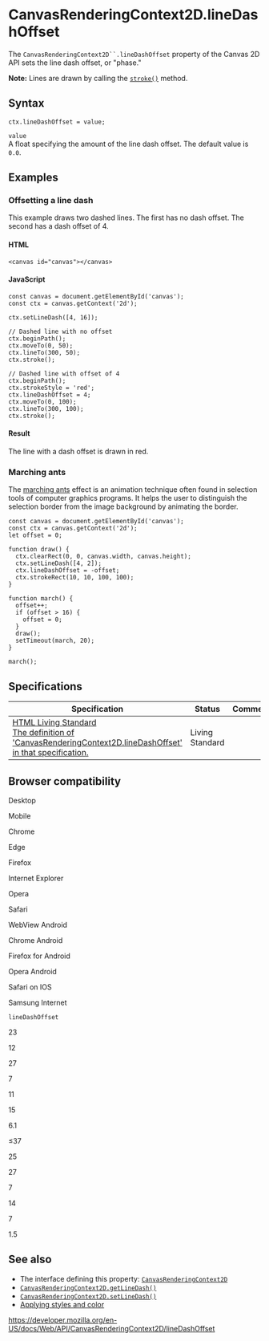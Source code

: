 # CanvasRenderingContext2D.lineDashOffset

The ` CanvasRenderingContext2D``.lineDashOffset ` property of the Canvas 2D API sets the line dash offset, or "phase."

**Note:** Lines are drawn by calling the [`stroke()`](stroke) method.

## Syntax

    ctx.lineDashOffset = value;

`value`  
A float specifying the amount of the line dash offset. The default value is `0.0`.

## Examples

### Offsetting a line dash

This example draws two dashed lines. The first has no dash offset. The second has a dash offset of 4.

#### HTML

    <canvas id="canvas"></canvas>

#### JavaScript

    const canvas = document.getElementById('canvas');
    const ctx = canvas.getContext('2d');

    ctx.setLineDash([4, 16]);

    // Dashed line with no offset
    ctx.beginPath();
    ctx.moveTo(0, 50);
    ctx.lineTo(300, 50);
    ctx.stroke();

    // Dashed line with offset of 4
    ctx.beginPath();
    ctx.strokeStyle = 'red';
    ctx.lineDashOffset = 4;
    ctx.moveTo(0, 100);
    ctx.lineTo(300, 100);
    ctx.stroke();

#### Result

The line with a dash offset is drawn in red.

### Marching ants

The [marching ants](https://en.wikipedia.org/wiki/Marching_ants) effect is an animation technique often found in selection tools of computer graphics programs. It helps the user to distinguish the selection border from the image background by animating the border.

    const canvas = document.getElementById('canvas');
    const ctx = canvas.getContext('2d');
    let offset = 0;

    function draw() {
      ctx.clearRect(0, 0, canvas.width, canvas.height);
      ctx.setLineDash([4, 2]);
      ctx.lineDashOffset = -offset;
      ctx.strokeRect(10, 10, 100, 100);
    }

    function march() {
      offset++;
      if (offset > 16) {
        offset = 0;
      }
      draw();
      setTimeout(march, 20);
    }

    march();

## Specifications

<table><thead><tr class="header"><th>Specification</th><th>Status</th><th>Comment</th></tr></thead><tbody><tr class="odd"><td><a href="https://html.spec.whatwg.org/multipage/scripting.html#dom-context-2d-linedashoffset">HTML Living Standard<br />
<span class="small">The definition of 'CanvasRenderingContext2D.lineDashOffset' in that specification.</span></a></td><td><span class="spec-living">Living Standard</span></td><td></td></tr></tbody></table>

## Browser compatibility

Desktop

Mobile

Chrome

Edge

Firefox

Internet Explorer

Opera

Safari

WebView Android

Chrome Android

Firefox for Android

Opera Android

Safari on IOS

Samsung Internet

`lineDashOffset`

23

12

27

7

11

15

6.1

≤37

25

27

7

14

7

1.5

## See also

- The interface defining this property: [`CanvasRenderingContext2D`](../canvasrenderingcontext2d)
- [`CanvasRenderingContext2D.getLineDash()`](getlinedash)
- [`CanvasRenderingContext2D.setLineDash()`](setlinedash)
- [Applying styles and color](../canvas_api/tutorial/applying_styles_and_colors)

<a href="https://developer.mozilla.org/en-US/docs/Web/API/CanvasRenderingContext2D/lineDashOffset" class="_attribution-link">https://developer.mozilla.org/en-US/docs/Web/API/CanvasRenderingContext2D/lineDashOffset</a>
